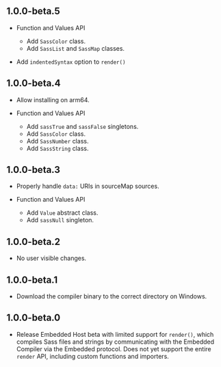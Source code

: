 ## 1.0.0-beta.5

- Function and Values API
  - Add `SassColor` class.
  - Add `SassList` and `SassMap` classes.

- Add `indentedSyntax` option to `render()`

## 1.0.0-beta.4

- Allow installing on arm64.

- Function and Values API
  - Add `sassTrue` and `sassFalse` singletons.
  - Add `SassColor` class.
  - Add `SassNumber` class.
  - Add `SassString` class.

## 1.0.0-beta.3

- Properly handle `data:` URIs in sourceMap sources.

- Function and Values API
  - Add `Value` abstract class.
  - Add `sassNull` singleton.

## 1.0.0-beta.2

- No user visible changes.

## 1.0.0-beta.1

- Download the compiler binary to the correct directory on Windows.

## 1.0.0-beta.0

- Release Embedded Host beta with limited support for `render()`, which compiles
  Sass files and strings by communicating with the Embedded Compiler via the
  Embedded protocol. Does not yet support the entire `render` API, including
  custom functions and importers.
